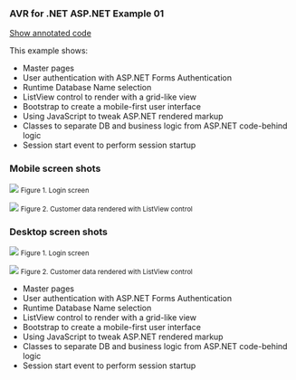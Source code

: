 ﻿### AVR for .NET ASP.NET Example 01

[Show annotated code](https://asna.github.io/avr-asp-net-lesson-01-2020)

This example shows: 

* Master pages 
* User authentication with ASP.NET Forms Authentication
* Runtime Database Name selection
* ListView control to render with a grid-like view
* Bootstrap to create a mobile-first user interface
* Using JavaScript to tweak ASP.NET rendered markup
* Classes to separate DB and business logic from ASP.NET code-behind logic
* Session start event to perform session startup 

### Mobile screen shots 

![](https://asna.com/filebin/marketing/article-figures/avr-asp-net-examples-2020/example-01-login.aspx-mobile.png)
<small>Figure 1. Login screen</small>

![](https://asna.com/filebin/marketing/article-figures/avr-asp-net-examples-2020/example-01-mobile-grid.png)
<small>Figure 2. Customer data rendered with ListView control</small>

### Desktop screen shots 

![](https://asna.com/filebin/marketing/article-figures/avr-asp-net-examples-2020/example-01-login.aspx.png)
<small>Figure 1. Login screen</small>

![](https://asna.com/filebin/marketing/article-figures/avr-asp-net-examples-2020/example-01-grid.png)
<small>Figure 2. Customer data rendered with ListView control</small>

* Master pages 
* User authentication with ASP.NET Forms Authentication
* Runtime Database Name selection
* ListView control to render with a grid-like view
* Bootstrap to create a mobile-first user interface
* Using JavaScript to tweak ASP.NET rendered markup
* Classes to separate DB and business logic from ASP.NET code-behind logic
* Session start event to perform session startup 

